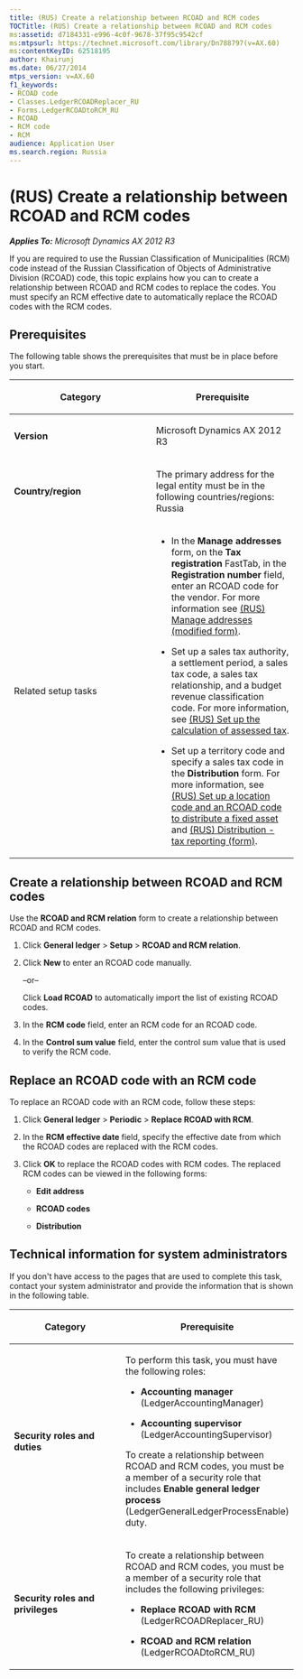 ```yaml
---
title: (RUS) Create a relationship between RCOAD and RCM codes
TOCTitle: (RUS) Create a relationship between RCOAD and RCM codes
ms:assetid: d7184331-e996-4c0f-9678-37f95c9542cf
ms:mtpsurl: https://technet.microsoft.com/library/Dn788797(v=AX.60)
ms:contentKeyID: 62518195
author: Khairunj
ms.date: 06/27/2014
mtps_version: v=AX.60
f1_keywords:
- RCOAD code
- Classes.LedgerRCOADReplacer_RU
- Forms.LedgerRCOADtoRCM_RU
- RCOAD
- RCM code
- RCM
audience: Application User
ms.search.region: Russia
---
```


# (RUS) Create a relationship between RCOAD and RCM codes 


_**Applies To:** Microsoft Dynamics AX 2012 R3_

If you are required to use the Russian Classification of Municipalities (RCM) code instead of the Russian Classification of Objects of Administrative Division (RCOAD) code, this topic explains how you can to create a relationship between RCOAD and RCM codes to replace the codes. You must specify an RCM effective date to automatically replace the RCOAD codes with the RCM codes.

## Prerequisites

The following table shows the prerequisites that must be in place before you start.

<table>
<colgroup>
<col style="width: 50%" />
<col style="width: 50%" />
</colgroup>
<thead>
<tr class="header">
<th><p>Category</p></th>
<th><p>Prerequisite</p></th>
</tr>
</thead>
<tbody>
<tr class="odd">
<td><p><strong>Version</strong></p></td>
<td><p>Microsoft Dynamics AX 2012 R3</p></td>
</tr>
<tr class="even">
<td><p><strong>Country/region</strong></p></td>
<td><p>The primary address for the legal entity must be in the following countries/regions: Russia</p></td>
</tr>
<tr class="odd">
<td><p>Related setup tasks</p></td>
<td><ul>
<li><p>In the <strong>Manage addresses</strong> form, on the <strong>Tax registration</strong> FastTab, in the <strong>Registration number</strong> field, enter an RCOAD code for the vendor. For more information see <a href="https://technet.microsoft.com/library/jj733401(v=ax.60)">(RUS) Manage addresses (modified form)</a>.</p></li>
<li><p>Set up a sales tax authority, a settlement period, a sales tax code, a sales tax relationship, and a budget revenue classification code. For more information, see <a href="rus-set-up-the-calculation-of-assessed-tax.md">(RUS) Set up the calculation of assessed tax</a>.</p></li>
<li><p>Set up a territory code and specify a sales tax code in the <strong>Distribution</strong> form. For more information, see <a href="rus-set-up-a-location-code-and-an-rcoad-code-to-distribute-a-fixed-asset.md">(RUS) Set up a location code and an RCOAD code to distribute a fixed asset</a> and <a href="https://technet.microsoft.com/library/jj853238(v=ax.60)">(RUS) Distribution - tax reporting (form)</a>.</p></li>
</ul></td>
</tr>
</tbody>
</table>


## Create a relationship between RCOAD and RCM codes

Use the **RCOAD and RCM relation** form to create a relationship between RCOAD and RCM codes.

1.  Click **General ledger** \> **Setup** \> **RCOAD and RCM relation**.

2.  Click **New** to enter an RCOAD code manually.
    
    –or–
    
    Click **Load RCOAD** to automatically import the list of existing RCOAD codes.

3.  In the **RCM code** field, enter an RCM code for an RCOAD code.

4.  In the **Control sum value** field, enter the control sum value that is used to verify the RCM code.

## Replace an RCOAD code with an RCM code

To replace an RCOAD code with an RCM code, follow these steps:

1.  Click **General ledger** \> **Periodic** \> **Replace RCOAD with RCM**.

2.  In the **RCM effective date** field, specify the effective date from which the RCOAD codes are replaced with the RCM codes.

3.  Click **OK** to replace the RCOAD codes with RCM codes. The replaced RCM codes can be viewed in the following forms:
    
      - **Edit address**
    
      - **RCOAD codes**
    
      - **Distribution**

## Technical information for system administrators

If you don't have access to the pages that are used to complete this task, contact your system administrator and provide the information that is shown in the following table.

<table>
<colgroup>
<col style="width: 50%" />
<col style="width: 50%" />
</colgroup>
<thead>
<tr class="header">
<th><p>Category</p></th>
<th><p>Prerequisite</p></th>
</tr>
</thead>
<tbody>
<tr class="odd">
<td><p><strong>Security roles and duties</strong></p></td>
<td><p>To perform this task, you must have the following roles:</p>
<ul>
<li><p><strong>Accounting manager</strong> (LedgerAccountingManager)</p></li>
<li><p><strong>Accounting supervisor</strong> (LedgerAccountingSupervisor)</p></li>
</ul>
<p>To create a relationship between RCOAD and RCM codes, you must be a member of a security role that includes <strong>Enable general ledger process</strong> (LedgerGeneralLedgerProcessEnable) duty.</p></td>
</tr>
<tr class="even">
<td><p><strong>Security roles and privileges</strong></p></td>
<td><p>To create a relationship between RCOAD and RCM codes, you must be a member of a security role that includes the following privileges:</p>
<ul>
<li><p><strong>Replace RCOAD with RCM</strong> (LedgerRCOADReplacer_RU)</p></li>
<li><p><strong>RCOAD and RCM relation</strong> (LedgerRCOADtoRCM_RU)</p></li>
</ul></td>
</tr>
</tbody>
</table>

  


